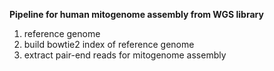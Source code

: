 **Pipeline for human mitogenome assembly from WGS library**
1. reference genome  
1. build bowtie2 index of reference genome  
1. extract pair-end reads for mitogenome assembly   
  
  
